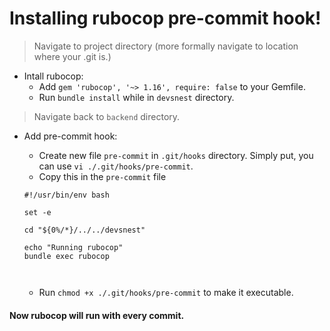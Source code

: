 # Installing rubocop pre-commit hook!

> Navigate to project directory (more formally navigate to location where your .git is.)


+ Intall rubocop:
    - Add `gem 'rubocop', '~> 1.16', require: false` to your Gemfile.
    - Run `bundle install` while in `devsnest` directory.

> Navigate back to `backend` directory.

+ Add pre-commit hook:
    - Create new file `pre-commit` in `.git/hooks` directory. Simply put, you can use `vi ./.git/hooks/pre-commit`.
    - Copy this in the `pre-commit` file

    ```
   #!/usr/bin/env bash

    set -e

    cd "${0%/*}/../../devsnest"

    echo "Running rubocop"
    bundle exec rubocop



    ```

    - Run `chmod +x ./.git/hooks/pre-commit` to make it executable.


#### Now rubocop will run with every commit.



